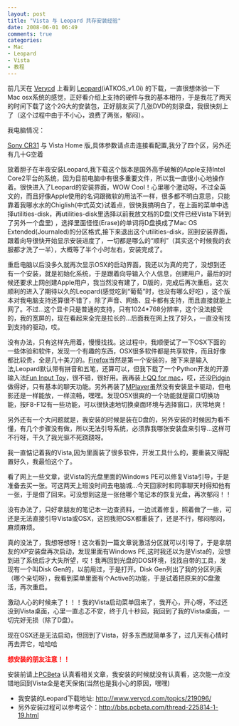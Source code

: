 ```yaml
---
layout: post
title: "Vista 与 Leopard 共存安装经验"
date: 2008-06-01 06:49
comments: true
categories: 
- Mac
- Leopard
- Vista
- 教程
---
```

<p>前几天在 <a href="http://www.verycd.com" target="_blank">Verycd</a> 上看到 <a href="http://www.verycd.com/topics/219096/" target="_blank">Leopard</a>(iATKOS_v1.0i) 的下载，一直很想体验一下Mac osx系统的感觉，正好看介绍上支持的硬件与我的基本相符，于是我花了两天的时间下载了这个2G大的安装包，正好朋友买了几张DVD的刻录盘，我很快刻上了（这个过程中由于不小心，浪费了两张，郁闷）。</p>
<p>我电脑情况：</p>
<p><a href="http://product.it168.com/detail/doc/183028/detail.shtml" target="_blank">Sony CR31</a> 与 Vista Home 版,具体参数请点击连接看配置,我分了四个区，另外还有几十G空着&nbsp;</p>
<p>放着胆子在半夜安装Leopard,我下载这个版本是国外高手破解的Apple支持Intel Core2平台的系统，因为目前电脑中有很多重要文件，所以我一直很小心地操作着。很快进入了Leopard的安装界面，WOW Cool！心里哪个激动呀。不过全英文的，而且好像Apple使用的名词跟微软的用法不一样，很多都不明白意思，只能靠着我哪水水的Chiglish(中式英文)试着点，很快我搞明白了，在上面的菜单中选择utilities-disk，再utilities-disk里选择以前我放文档的D盘(文件已经Vista下转到了另外一个盘里) ，选择里面怪怪(Erase)的单词将D盘换成了Mac OS Extended(Journaled)的分区格式,接下来退出这个utilities-disk，回到安装界面，跟着向导很快开始显示安装进度了，一切都是哪么的&ldquo;顺利&rdquo;（其实这个时候我的衣服都才洗了一半），大概等了半个小时左右，安装完成了。</p>
<p>重启电脑以后没多久就再次显示OSX的启动界面，我还以为真的完了，没想到还有一个安装，就是初始化系统，于是跟着向导输入个人信息，创建用户，最后的时候还要求上网创建Apple用户，我当然没有建了，D版的，完成后再次重启。这次顺利的进入了期待以久的Leopard(感觉吃到&ldquo;葡萄&rdquo;时，也没有哪么好吃) ，这个版本对我电脑支持还算很不错了，除了声音、网络、显卡都有支持，而且直接就能上网了。不过...这个显卡只是普通的支持，只有1024*768分辨率，这个没法接受的，我的宽屏的，现在看起来全完是拉长的...后面我在网上找了好久，一直没有找到支持的驱动，哎。</p>
<p>没有办法，只有这样先用着，慢慢找找。这过程中，我顺便试了一下OSX下面的一些体验和软件，发现一个有趣的东西，OSX很多软件都是共享软件，而且好像都比较贵，全是几十美刀的。<a href="http://www.firefox.com" target="_blank">Firefox</a>当然是第一个安装的，接下来是输入法,Leopard默认带有拼音和五笔，还算可以，但我下载了一个Python开发的开源输入法<a href="http://fit.coollittlethings.com/" target="_blank">Fun Input Toy</a>，很不错，很好用。我再装上<a href="http://im.qq.com/qq/mac/" target="_blank">QQ for mac</a>，哎，还没<a href="http://www.pidgin.im" target="_blank">Pidgin</a>做得好，只有基本的聊天功能。另外再装了<a href="http://www.mplayerhq.hu/" target="_blank">MPlayer</a>虽然没有安装显卡驱动，但电影还是一样能放，一样流畅，嘿嘿。发现OSX很爽的一个功能就是窗口切换功能，按F8-F12有一些功能，可以很快速地切换桌面环境与选择窗口，灰常地爽！</p>
<p>另外还有一个大问题就是，我安装的时候是装在D盘的，另外安装的时候因为看不懂，有几个步骤没有做，所以无法引导系统，必须靠我哪张安装盘来引导...这样可不行呀，干久了我光驱不死跷跷呀。&nbsp;</p>
<p>我一直惦记着我的Vista,因为里面装了很多软件，开发工具什么的，要重装又得配置好久，我最怕这个了。</p>
<p>看了网上一些文章，说Vista的光盘里面的Windows PE可以修复Vista引导，于是准备去买一张。可这两天上班没时间去电脑城...今天回家时和同事聊天时得知他有一张，于是借了回来。可没想到这是一张他哪个笔记本的恢复光盘，再次郁闷！！</p>
<p>没有办法了，只好拿朋友的笔记本一边查资料，一边试着修复，照着做了一些，可还是无法直接引导Vista或OSX，这回我把OSX都重装了，还是不行，郁闷郁闷，麻烦麻烦。</p>
<p>真的没法了，我想呀想呀！这次看到一篇文章说激活分区就可以引导了，于是拿朋友的XP安装盘再次启动，发现里面有Windows PE,这时我还以为是Vista的，没想到进了系统后才大失所望，哎！我再回到光盘的DOS环境，找找自带的工具，发现有一个叫Disk Gen的，以前用过，于是打开。Disk Gen列出了我的分区列表（哪个亲切呀），我看到菜单里面有个Active的功能，于是试着把原来的C盘激活，再次重启。</p>
<p>激动人心的时候来了！！！我的Vista启动菜单回来了，我开心，开心呀，不过还没到Vista桌面，心里一直忐忑不安，终于几十秒回，我回到了我的Vista桌面，一切完好无损（除了D盘）。</p>
<p>现在OSX还是无法启动，但回到了Vista，好多东西就简单多了，过几天有心情时再去弄它，哈哈哈&nbsp;</p>
<p><span style="color: #ff0000;"><strong>想安装的朋友注意！！&nbsp;</strong></span></p>
<p>安装前请上<a href="http://www.pcbeta.com" target="_blank">PCBeta</a> 认真看相关文章，我安装的时候就没有认真看，这次能一点没错地回到Vista全是老天保佑(当然也是我小心的原因，嘿嘿)</p>
<ul>
<li>我安装的Leopard下载地址: <a href="http://www.verycd.com/topics/219096/" target="_blank">http://www.verycd.com/topics/219096/</a></li>
<li>另外安装过程可以参考这个：<a href="http://bbs.pcbeta.com/thread-225814-1-19.html" target="_blank">http://bbs.pcbeta.com/thread-225814-1-19.html</a>&nbsp;</li>
</ul>
